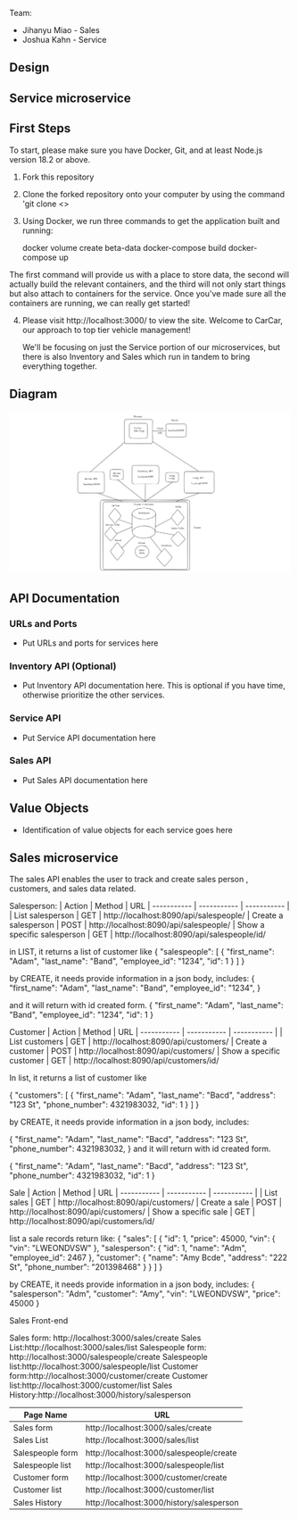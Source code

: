 Team:

- Jihanyu Miao - Sales
- Joshua Kahn - Service

## Design

## Service microservice

## First Steps

To start, please make sure you have Docker, Git, and at least Node.js version 18.2 or above.

1.  Fork this repository
2.  Clone the forked repository onto your computer by using the command 'git clone <<repository url>>
3.  Using Docker, we run three commands to get the application built and running:

    docker volume create beta-data
    docker-compose build
    docker-compose up

The first command will provide us with a place to store data, the second will actually build the relevant containers, and the third will not only start things but also attach to containers for the service. Once you've made sure all the containers are running, we can really get started!

4. Please visit http://localhost:3000/ to view the site. Welcome to CarCar, our approach to top tier vehicle management!

   We'll be focusing on just the Service portion of our microservices, but there is also Inventory and Sales which run in tandem to bring everything together.

## Diagram

![design](image.png)

## API Documentation

### URLs and Ports

- Put URLs and ports for services here

### Inventory API (Optional)

- Put Inventory API documentation here. This is optional if you have time, otherwise prioritize the other services.

### Service API

- Put Service API documentation here

### Sales API

- Put Sales API documentation here

## Value Objects

- Identification of value objects for each service goes here

## Sales microservice

The sales API enables the user to track and create sales person , customers, and sales data related.

Salesperson:
| Action | Method | URL
| ----------- | ----------- | ----------- |
| List salesperson | GET | http://localhost:8090/api/salespeople/
| Create a salesperson | POST | http://localhost:8090/api/salespeople/
| Show a specific salesperson | GET | http://localhost:8090/api/salespeople/id/

in LIST, it returns a list of customer like
{
"salespeople": [
{
"first_name": "Adam",
"last_name": "Band",
"employee_id": "1234",
"id": 1
}
]
}

by CREATE, it needs provide information in a json body, includes:
{
"first_name": "Adam",
"last_name": "Band",
"employee_id": "1234",
}

and it will return with id created form.
{
"first_name": "Adam",
"last_name": "Band",
"employee_id": "1234",
"id": 1
}

Customer
| Action | Method | URL
| ----------- | ----------- | ----------- |
| List customers | GET | http://localhost:8090/api/customers/
| Create a customer | POST | http://localhost:8090/api/customers/
| Show a specific customer | GET | http://localhost:8090/api/customers/id/

In list, it returns a list of customer like

{
"customers": [
{
"first_name": "Adam",
"last_name": "Bacd",
"address": "123 St",
"phone_number": 4321983032,
"id": 1
}
]
}

by CREATE, it needs provide information in a json body, includes:

{
"first_name": "Adam",
"last_name": "Bacd",
"address": "123 St",
"phone_number": 4321983032,
}
and it will return with id created form.

{
"first_name": "Adam",
"last_name": "Bacd",
"address": "123 St",
"phone_number": 4321983032,
"id": 1
}

Sale
| Action | Method | URL
| ----------- | ----------- | ----------- |
| List sales | GET | http://localhost:8090/api/customers/
| Create a sale | POST | http://localhost:8090/api/customers/
| Show a specific sale | GET | http://localhost:8090/api/customers/id/

list a sale records return like:
{
"sales": [
{
"id": 1,
"price": 45000,
"vin": {
"vin": "LWEONDVSW"
},
"salesperson": {
"id": 1,
"name": "Adm",
"employee_id": 2467
},
"customer": {
"name": "Amy Bcde",
"address": "222 St",
"phone_number": "201398468"
}
}
]
}

by CREATE, it needs provide information in a json body, includes:
{
"salesperson": "Adm",
"customer": "Amy",
"vin": "LWEONDVSW",
"price": 45000
}

<!-- for api,
it needs list_salesperson with get and post
show_salesperson with delete
list_customer with get and post
show_customer with delete
list_sales with get and post include customer, salesperson, autoVO
show_sales with delete

for front-end
it needs
Salespeople form and list
sales form and list
customer form and list
salesperson history list -->

Sales Front-end

Sales form: http://localhost:3000/sales/create
Sales List:http://localhost:3000/sales/list
Salespeople form: http://localhost:3000/salespeople/create
Salespeople list:http://localhost:3000/salespeople/list
Customer form:http://localhost:3000/customer/create
Customer list:http://localhost:3000/customer/list
Sales History:http://localhost:3000/history/salesperson

| Page Name        | URL                                       |
| ---------------- | ----------------------------------------- |
| Sales form       | http://localhost:3000/sales/create        |
| Sales List       | http://localhost:3000/sales/list          |
| Salespeople form | http://localhost:3000/salespeople/create  |
| Salespeople list | http://localhost:3000/salespeople/list    |
| Customer form    | http://localhost:3000/customer/create     |
| Customer list    | http://localhost:3000/customer/list       |
| Sales History    | http://localhost:3000/history/salesperson |

